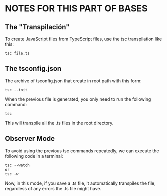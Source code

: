 # NOTES FOR THIS PART OF BASES

## The "Transpilación"
To create JavaScript files from TypeScript files, use the tsc transpilation like this:
 
```
tsc file.ts
```
## The tsconfig.json
The archive of tsconfig.json that create in root path with this form:
```
tsc --init
```
When the previous file is generated, you only need to run the following command:
```
tsc
```
This will transpile all the .ts files in the root directory.


## Observer Mode

To avoid using the previous tsc commands repeatedly, we can execute the following code in a terminal:
```
tsc --watch
or
tsc -w
```
Now, in this mode, if you save a .ts file, it automatically transpiles the file, regardless of any errors the .ts file might have.
